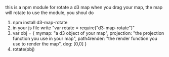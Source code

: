 this is a npm module for rotate a d3 map
when you drag your map, the map will rotate
to use the module, you shoul do
1. npm install d3-map-rotate
2. in your js file write "var rotate = require("d3-map-rotate")"
3. var obj = {
	mymap: "a d3 object of your map",
	projection: "the projection function you use in your map",
	path4render: "the render function you use to render the map",
	deg: [0,0]
}
4. rotate(obj)